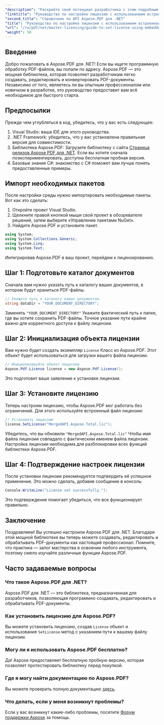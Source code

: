```yaml
---
"description": "Раскройте свой потенциал разработчика с этим подробным руководством по Aspose.PDF для .NET. Узнайте, как легко создавать, редактировать и обрабатывать PDF-документы программными средствами. В этом руководстве рассматриваются необходимые условия и пошаговые инструкции."
"linktitle": "Руководство по настройке лицензии с использованием встроенного ресурса"
"second_title": "Справочник по API Aspose.PDF для .NET"
"title": "Руководство по настройке лицензии с использованием встроенного ресурса"
"url": "/ru/pdf/net/master-licensing/guide-to-set-license-using-embedded-resource/"
"weight": 50
---
```


## Введение

Добро пожаловать в Aspose.PDF для .NET! Если вы ищете программную обработку PDF-файлов, вы попали по адресу. Aspose.PDF — это мощная библиотека, которая позволяет разработчикам легко создавать, редактировать и конвертировать PDF-документы. Независимо от того, являетесь ли вы опытным профессионалом или новичком в разработке, это руководство предоставит вам всё необходимое для быстрого старта.

## Предпосылки

Прежде чем углубляться в код, убедитесь, что у вас есть следующее:

1. Visual Studio: ваша IDE для этого руководства.
2. .NET Framework: убедитесь, что у вас установлена правильная версия для совместимости.
3. Библиотека Aspose.PDF: Загрузите библиотеку с сайта [Страница релизов Aspose PDF для .NET](https://releases.aspose.com/pdf/net/). Если вы хотите сначала поэкспериментировать, доступна бесплатная пробная версия.
4. Базовые знания C#: знакомство с C# поможет вам лучше понять предоставленные примеры.

## Импорт необходимых пакетов

После настройки среды нужно импортировать необходимые пакеты. Вот как это сделать:

1. Откройте проект Visual Studio.
2. Щелкните правой кнопкой мыши свой проект в обозревателе решений, затем выберите «Управление пакетами NuGet».
3. Найдите Aspose.PDF и установите пакет.

```csharp
using System;
using System.Collections.Generic;
using System.Linq;
using System.Text;
```

Интегрировав Aspose.PDF в ваш проект, перейдем к лицензированию.

## Шаг 1: Подготовьте каталог документов

Сначала вам нужно указать путь к каталогу ваших документов, в котором будут храниться PDF-файлы.

```csharp
// Укажите путь к каталогу ваших документов.
string dataDir = "YOUR_DOCUMENT_DIRECTORY";
```

Заменять `"YOUR_DOCUMENT_DIRECTORY"` Укажите фактический путь к папке, где вы хотите сохранить PDF-файлы. Точное указание пути крайне важно для корректного доступа к файлу лицензии.

## Шаг 2: Инициализация объекта лицензии

Вам нужно будет создать экземпляр `License` Класс из Aspose.PDF. Этот объект будет использоваться для загрузки вашего файла лицензии.

```csharp
// Инициализируйте объект лицензии
Aspose.Pdf.License license = new Aspose.Pdf.License();
```

Это подготовит ваше заявление к установке лицензии.

## Шаг 3: Установите лицензию

Теперь настроим лицензию, чтобы Aspose.PDF мог работать без ограничений. Для этого используйте встроенный файл лицензии:

```csharp
// Установить лицензию
license.SetLicense("MergedAPI.Aspose.Total.lic");
```

Убедитесь, что вы обновили `"MergedAPI.Aspose.Total.lic"` Чтобы имя файла лицензии совпадало с фактическим именем файла лицензии. Настройка лицензии необходима для разблокировки всех функций библиотеки Aspose.PDF.

## Шаг 4: Подтверждение настроек лицензии

После установки лицензии рекомендуется подтвердить её успешное применение. Это можно сделать, добавив сообщение в консоль:

```csharp
Console.WriteLine("License set successfully.");
```

Это подтверждение помогает убедиться, что все функционирует правильно.

## Заключение

Поздравляем! Вы успешно настроили Aspose.PDF для .NET. Благодаря этой мощной библиотеке вы теперь можете создавать, редактировать и обрабатывать PDF-документы как настоящий профессионал. Помните, что практика — залог мастерства в освоении любого инструмента, поэтому смело изучайте различные функции Aspose.PDF.

## Часто задаваемые вопросы

### Что такое Aspose.PDF для .NET?
Aspose.PDF для .NET — это библиотека, предназначенная для разработчиков, позволяющая программно создавать, редактировать и обрабатывать PDF-документы.

### Как установить лицензию для Aspose.PDF?
Вы можете установить лицензию, создав `License` объект и использование `SetLicense` метод с указанием пути к вашему файлу лицензии.

### Могу ли я использовать Aspose.PDF бесплатно?
Да! Aspose предоставляет бесплатную пробную версию, которая позволяет протестировать библиотеку перед покупкой.

### Где я могу найти документацию по Aspose.PDF?
Вы можете проверить полную документацию [здесь](https://reference.aspose.com/pdf/net/).

### Что делать, если у меня возникнут проблемы?
Если у вас возникнут какие-либо проблемы, посетите [Форум поддержки Aspose](https://forum.aspose.com/c/pdf/10) за помощь.